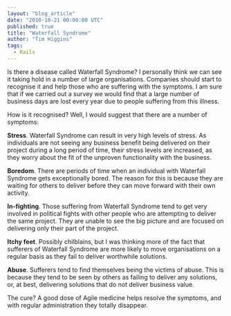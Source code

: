 ```yaml
---
layout: "blog_article"
date: "2010-10-21 00:00:00 UTC"
published: true
title: "Waterfall Syndrome"
author: "Tim Higgins"
tags:
  - Rails
---
```


<p>Is there a disease called Waterfall Syndrome? I personally think we can see it taking hold in a number of large organisations. Companies should start to recognise it and help those who are suffering with the symptoms. I am sure that if we carried out a survey we would find that a large number of business days are lost every year due to people suffering from this illness.</p>
<p>How is it recognised? Well, I would suggest that there are a number of symptoms:</p>
<p><b>Stress</b>. Waterfall Syndrome can result in very high levels of stress. As individuals are not seeing any business benefit being delivered on their project during a long period of time, their stress levels are increased, as they worry about the fit of the unproven functionality with the business.</p>
<p><b>Boredom</b>. There are periods of time when an individual with Waterfall Syndrome gets exceptionally bored. The reason for this is because they are waiting for others to deliver before they can move forward with their own activity.</p>
<p><b>In-fighting</b>. Those suffering from Waterfall Syndrome tend to get very involved in political fights with other people who are attempting to deliver the same project. They are unable to see the big picture and are focused on delivering only their part of the project.</p>
<p><b>Itchy feet</b>. Possibly chilblains, but I was thinking more of the fact that sufferers of Waterfall Syndrome are more likely to move organisations on a regular basis as they fail to deliver worthwhile solutions.</p>
<p><b>Abuse</b>. Sufferers tend to find themselves being the victims of abuse. This is because they tend to be seen by others as failing to deliver any solutions, or, at best, delivering solutions that do not deliver business value.</p>
<p>The cure? A good dose of Agile medicine helps resolve the symptoms, and with regular administration they totally disappear.</p>

